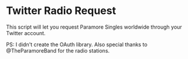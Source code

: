 # Twitter Radio Request

This script will let you request Paramore Singles worldwide through your Twitter account.

PS: I didn't create the OAuth library.
Also special thanks to @TheParamoreBand for the radio stations.

